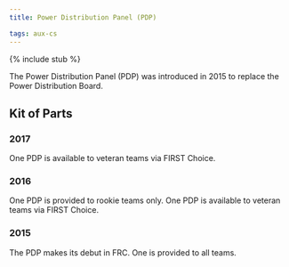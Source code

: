 ```yaml
---
title: Power Distribution Panel (PDP)

tags: aux-cs
---
```


{% include stub %}

The Power Distribution Panel (PDP) was introduced in 2015 to replace the Power Distribution Board.

## Kit of Parts

### 2017

One PDP is available to veteran teams via FIRST Choice.

### 2016

One PDP is provided to rookie teams only. One PDP is available to veteran teams via FIRST Choice.

### 2015

The PDP makes its debut in FRC. One is provided to all teams.
